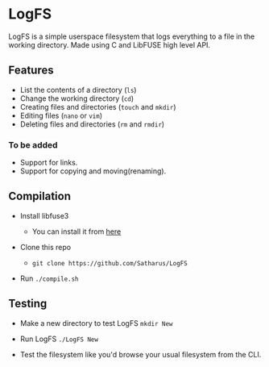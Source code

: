 # LogFS
LogFS is a simple userspace filesystem that logs everything to a file in the working directory. Made using C and LibFUSE high level API.


## Features
- List the contents of a directory (```ls```)
- Change the working directory (```cd```)
- Creating files and directories (```touch``` and ```mkdir```)
- Editing files (```nano``` or ```vim```)
- Deleting files and directories (```rm``` and ```rmdir```)
### To be added
- Support for links.
- Support for copying and moving(renaming).
  
  
## Compilation

- Install libfuse3
  - You can install it from [here](https://github.com/libfuse/libfuse)

- Clone this repo
  - ```git clone https://github.com/Satharus/LogFS```

- Run ```./compile.sh```

## Testing

- Make a new directory to test LogFS
```mkdir New```

- Run LogFS
```./LogFS New```

- Test the filesystem like you'd browse your usual filesystem from the CLI.

